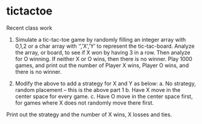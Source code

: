 # tictactoe

Recent class work


1. Simulate a tic-tac-toe game by randomly filling an integer array with 0,1,2  or a char array with  ‘’,’X’,’Y’ to represent the tic-tac-board.  Analyze the array, or board, to see if X won by having 3 in a row. Then analyze for O winning. If neither X or O wins, then there is no winner. Play 1000 games, and print out the number of Player X wins, Player O wins, and there is no winner.

2. Modify the above to add a strategy for X and Y as below:
a. No strategy, random placement – this is the above part 1
b. Have X move in the center space for every game.
c. Have O move in the center space first, for games where X does not randomly move there first.

Print out the strategy and the number of X wins, X losses and ties.
